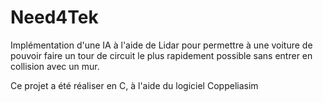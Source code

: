# Need4Tek

Implémentation d'une IA à l'aide de Lidar pour permettre à 
une voiture de pouvoir faire un tour de circuit le plus rapidement possible sans entrer en collision avec un mur.

Ce projet a été réaliser en C, à l'aide du logiciel Coppeliasim
